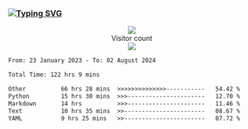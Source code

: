 ### <a href="https://git.io/typing-svg"><img src="https://readme-typing-svg.herokuapp.com?font=Fira+Code&pause=1000&width=435&lines=+Hi+%F0%9F%91%8B+There+is+Chenghow" alt="Typing SVG" /></a>
<p align="center"> 
  <img src="https://github-readme-stats.vercel.app/api?username=chenghow&show_icons=true"><br>
  Visitor count<br>
  <img src="https://profile-counter.glitch.me/chenghow/count.svg">
</p>

<!--START_SECTION:waka-->

```txt
From: 23 January 2023 - To: 02 August 2024

Total Time: 122 hrs 9 mins

Other          66 hrs 28 mins  >>>>>>>>>>>>>>-----------   54.42 %
Python         15 hrs 30 mins  >>>----------------------   12.70 %
Markdown       14 hrs          >>>----------------------   11.46 %
Text           10 hrs 35 mins  >>-----------------------   08.67 %
YAML           9 hrs 25 mins   >>-----------------------   07.72 %
```

<!--END_SECTION:waka-->
